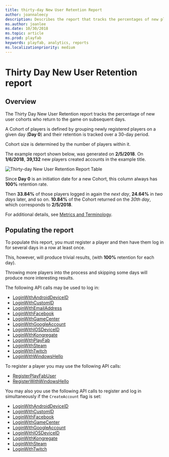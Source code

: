 ```yaml
---
title: thirty-day New User Retention Report
author: joannaleecy
description: Describes the report that tracks the percentages of new players who return to your game over the first 30 days.
ms.author: joanlee
ms.date: 10/30/2018
ms.topic: article
ms.prod: playfab
keywords: playfab, analytics, reports
ms.localizationpriority: medium
---
```


# Thirty Day New User Retention report

## Overview

The Thirty Day New User Retention report tracks the percentage of new user cohorts who return to the game on subsequent days.

A Cohort of players is defined by grouping newly registered players on a given day (**Day 0**) and their retention is tracked over a 30-day period.

Cohort size is determined by the number of players within it.

The example report shown below, was generated on **2/5/2018**. On **1/6/2018**, **39,132** new players created accounts in the example title.

![Thirty-day New User Retention Report Table](media/tutorials/thirty-day-new-user-retention-report-table.png)

Since **Day 0** is an initiation date for a new Cohort, this column always has **100%** retention rate.

Then **33.84%** of those players logged in again the *next day*, **24.64%** in *two days* later, and so on. **10.84%** of the Cohort returned on the *30th day*, which corresponds to **2/5/2018**.

For additional details, see [Metrics and Terminology](../metrics/metrics-and-terminology.md).

## Populating the report

To populate this report, you must register a player and then have them log in for several days in a row at least once.

This, however, will produce trivial results, (with **100%** retention for each day).

Throwing more players into the process and skipping some days will produce more interesting results.

The following API calls may be used to log in:

- [LoginWithAndroidDeviceID](xref:titleid.playfabapi.com.client.authentication.loginwithandroiddeviceid)
- [LoginWithCustomID](xref:titleid.playfabapi.com.client.authentication.loginwithcustomid)
- [LoginWithEmailAddress](xref:titleid.playfabapi.com.client.authentication.loginwithemailaddress)
- [LoginWithFacebook](xref:titleid.playfabapi.com.client.authentication.loginwithfacebook)
- [LoginWithGameCenter](xref:titleid.playfabapi.com.client.authentication.loginwithgamecenter)
- [LoginWithGoogleAccount](xref:titleid.playfabapi.com.client.authentication.loginwithgoogleaccount)
- [LoginWithIOSDeviceID](xref:titleid.playfabapi.com.client.authentication.loginwithiosdeviceid)
- [LoginWithKongregate](xref:titleid.playfabapi.com.client.authentication.loginwithkongregate)
- [LoginWithPlayFab](xref:titleid.playfabapi.com.client.authentication.loginwithplayfab)
- [LoginWithSteam](xref:titleid.playfabapi.com.client.authentication.loginwithsteam)
- [LoginWithTwitch](xref:titleid.playfabapi.com.client.authentication.loginwithtwitch)
- [LoginWithWindowsHello](xref:titleid.playfabapi.com.client.authentication.loginwithwindowshello)

To register a player you may use the following API calls:

- [RegisterPlayFabUser](xref:titleid.playfabapi.com.client.authentication.registerplayfabuser)
- [RegisterWithWindowsHello](xref:titleid.playfabapi.com.client.authentication.registerwithwindowshello)

You may also you use the following API calls to register and log in simultaneously if the `CreateAccount` flag is set:

- [LoginWithAndroidDeviceID](xref:titleid.playfabapi.com.client.authentication.loginwithandroiddeviceid)
- [LoginWithCustomID](xref:titleid.playfabapi.com.client.authentication.loginwithcustomid)
- [LoginWithFacebook](xref:titleid.playfabapi.com.client.authentication.loginwithfacebook)
- [LoginWithGameCenter](xref:titleid.playfabapi.com.client.authentication.loginwithgamecenter)
- [LoginWithGoogleAccount](xref:titleid.playfabapi.com.client.authentication.loginwithgoogleaccount)
- [LoginWithIOSDeviceID](xref:titleid.playfabapi.com.client.authentication.loginwithiosdeviceid)
- [LoginWithKongregate](xref:titleid.playfabapi.com.client.authentication.loginwithkongregate)
- [LoginWithSteam](xref:titleid.playfabapi.com.client.authentication.loginwithsteam)
- [LoginWithTwitch](xref:titleid.playfabapi.com.client.authentication.loginwithtwitch)

